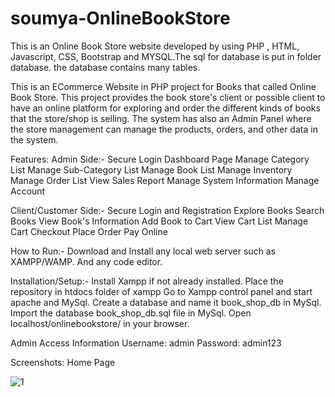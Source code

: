 # soumya-OnlineBookStore
This is an Online Book Store website developed by using PHP , HTML, Javascript, CSS, Bootstrap and MYSQL.The sql for database is put in folder database. the database contains many tables.

This is an ECommerce Website in PHP project for Books that called Online Book Store. 
This project provides the book store's client or possible client to have an online platform for exploring and order the different kinds of books that the store/shop is selling. 
The system has also an Admin Panel where the store management can manage the products, orders, and other data in the system.

Features:
Admin Side:-
Secure Login
Dashboard Page
Manage Category List
Manage Sub-Category List
Manage Book List
Manage Inventory
Manage Order List
View Sales Report
Manage System Information
Manage Account

Client/Customer Side:-
Secure Login and Registration
Explore Books
Search Books
View Book's Information
Add Book to Cart
View Cart List
Manage Cart
Checkout
Place Order
Pay Online


How to Run:-
Download and Install any local web server such as XAMPP/WAMP. And any code editor.

Installation/Setup:-
Install Xampp if not already installed. 
Place the repository in htdocs folder of xampp
Go to Xampp control panel and start apache and MySql.
Create a database and name it book_shop_db in MySql.
Import the database book_shop_db.sql file in MySql.
Open localhost/onlinebookstore/ in your browser.

Admin Access Information
Username: admin
Password: admin123



Screenshots:
                                                                       Home Page
                                                                       
![1](https://user-images.githubusercontent.com/96106720/207078899-ebfb25d5-bc69-4d8c-af71-e3bf1c43c70f.PNG)



